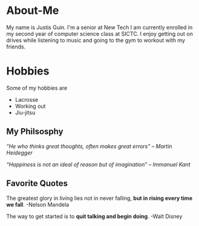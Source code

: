 # About-Me

My name is Justis Guin. I'm a senior at New Tech I am currently enrolled in my second year of computer science class at SICTC. I enjoy getting out on drives while listening to music and  going to the gym to workout with my friends.

# Hobbies


Some of my hobbies are

- Lacrosse 
- Working out 
- Jiu-jitsu 

## My Philsosphy

<i>“He who thinks great thoughts, often makes great errors” – Martin Heidegger</i>

<i>“Happiness is not an ideal of reason but of imagination” – Immanuel Kant</i>

## Favorite Quotes 
The greatest glory in living lies not in never falling, <b>but in rising every time we fall</b>. -Nelson Mandela

The way to get started is to <b>quit talking and begin doing</b>. -Walt Disney

